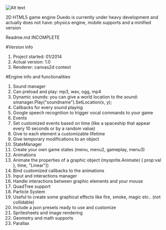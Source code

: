 ![Alt text](http://projects.edoardocasella.it/duedo/img/logo.png?raw=true "Duedo")

2D HTML5 game engine
Duedo is currently under heavy development and actually does not have: physics engine, mobile supports and a minified version

Readme.md INCOMPLETE

#Version info
1. Project started: 01/2014  
2. Actual version: 1.0
3. Renderer: canvas2d context

#Engine info and functionalities
1. Sound manager
  1. Can preload and play: mp3, wav, ogg, mp4
  2. Dynamic sounds: you can give a world location to the sound: smanager.Play("soundname").SetLocation(x, y);
  3. Callbacks for every sound playing
  4. Google speech recognition to trigger vocal commands to your game
2. Events
  1. Set customized events based on time (like a spaceship that appear every 10 seconds or by a random value)
  2. Give to each element a customizable lifetime
  3. Give temporary modifications to an object
3. StateManager
  1. Create your own game states (menu, menu2, gameplay, menu3)
4. Animations
  1. Animate the properties of a graphic object (mysprite.Animate( { prop:val }, time, "Linear"))
  2. Bind customized callbacks to the animations
5. Input and interactions manager
  1. Handle interactions between graphic elements and your mouse
6. QuadTree support
7. Particle System
  1. Useful to create some graphical effects like fire, smoke, magic etc.. (not collidable)
  2. Include a json presets ready to use and customize
8. Spritesheets and image rendering
9. Geometry and math supports
10. Parallax
